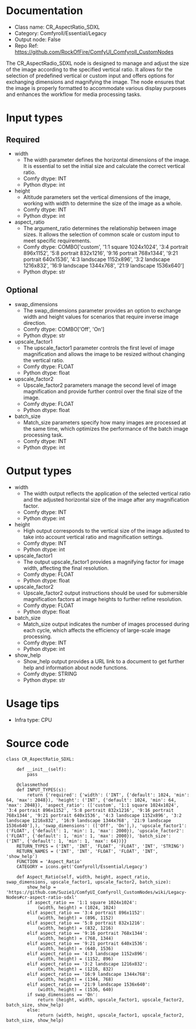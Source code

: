 # Documentation
- Class name: CR_AspectRatio_SDXL
- Category: Comfyroll/Essential/Legacy
- Output node: False
- Repo Ref: https://github.com/RockOfFire/ComfyUI_Comfyroll_CustomNodes

The CR_AspectRadio_SDXL node is designed to manage and adjust the size of the image according to the specified vertical ratio. It allows for the selection of predefined vertical or custom input and offers options for exchanging dimensions and magnifying the image. The node ensures that the image is properly formatted to accommodate various display purposes and enhances the workflow for media processing tasks.

# Input types
## Required
- width
    - The width parameter defines the horizontal dimensions of the image. It is essential to set the initial size and calculate the correct vertical ratio.
    - Comfy dtype: INT
    - Python dtype: int
- height
    - Altitude parameters set the vertical dimensions of the image, working with width to determine the size of the image as a whole.
    - Comfy dtype: INT
    - Python dtype: int
- aspect_ratio
    - The argument_ratio determines the relationship between image sizes. It allows the selection of common scale or custom input to meet specific requirements.
    - Comfy dtype: COMBO['custom', '1:1 square 1024x1024', '3:4 portrait 896x1152', '5:8 portrait 832x1216', '9:16 portrait 768x1344', '9:21 portrait 640x1536', '4:3 landscape 1152x896', '3:2 landscape 1216x832', '16:9 landscape 1344x768', '21:9 landscape 1536x640']
    - Python dtype: str
## Optional
- swap_dimensions
    - The swap_dimensions parameter provides an option to exchange width and height values for scenarios that require inverse image direction.
    - Comfy dtype: COMBO['Off', 'On']
    - Python dtype: str
- upscale_factor1
    - The upscale_factor1 parameter controls the first level of image magnification and allows the image to be resized without changing the vertical ratio.
    - Comfy dtype: FLOAT
    - Python dtype: float
- upscale_factor2
    - Upscale_factor2 parameters manage the second level of image magnification and provide further control over the final size of the image.
    - Comfy dtype: FLOAT
    - Python dtype: float
- batch_size
    - Match_size parameters specify how many images are processed at the same time, which optimizes the performance of the batch image processing task.
    - Comfy dtype: INT
    - Python dtype: int

# Output types
- width
    - The width output reflects the application of the selected vertical ratio and the adjusted horizontal size of the image after any magnification factor.
    - Comfy dtype: INT
    - Python dtype: int
- height
    - High output corresponds to the vertical size of the image adjusted to take into account vertical ratio and magnification settings.
    - Comfy dtype: INT
    - Python dtype: int
- upscale_factor1
    - The output upscale_factor1 provides a magnifying factor for image width, affecting the final resolution.
    - Comfy dtype: FLOAT
    - Python dtype: float
- upscale_factor2
    - Upscale_factor2 output instructions should be used for submersible magnification factors at image heights to further refine resolution.
    - Comfy dtype: FLOAT
    - Python dtype: float
- batch_size
    - Match_size output indicates the number of images processed during each cycle, which affects the efficiency of large-scale image processing.
    - Comfy dtype: INT
    - Python dtype: int
- show_help
    - Show_help output provides a URL link to a document to get further help and information about node functions.
    - Comfy dtype: STRING
    - Python dtype: str

# Usage tips
- Infra type: CPU

# Source code
```
class CR_AspectRatio_SDXL:

    def __init__(self):
        pass

    @classmethod
    def INPUT_TYPES(s):
        return {'required': {'width': ('INT', {'default': 1024, 'min': 64, 'max': 2048}), 'height': ('INT', {'default': 1024, 'min': 64, 'max': 2048}), 'aspect_ratio': (['custom', '1:1 square 1024x1024', '3:4 portrait 896x1152', '5:8 portrait 832x1216', '9:16 portrait 768x1344', '9:21 portrait 640x1536', '4:3 landscape 1152x896', '3:2 landscape 1216x832', '16:9 landscape 1344x768', '21:9 landscape 1536x640'],), 'swap_dimensions': (['Off', 'On'],), 'upscale_factor1': ('FLOAT', {'default': 1, 'min': 1, 'max': 2000}), 'upscale_factor2': ('FLOAT', {'default': 1, 'min': 1, 'max': 2000}), 'batch_size': ('INT', {'default': 1, 'min': 1, 'max': 64})}}
    RETURN_TYPES = ('INT', 'INT', 'FLOAT', 'FLOAT', 'INT', 'STRING')
    RETURN_NAMES = ('INT', 'INT', 'FLOAT', 'FLOAT', 'INT', 'show_help')
    FUNCTION = 'Aspect_Ratio'
    CATEGORY = icons.get('Comfyroll/Essential/Legacy')

    def Aspect_Ratio(self, width, height, aspect_ratio, swap_dimensions, upscale_factor1, upscale_factor2, batch_size):
        show_help = 'https://github.com/Suzie1/ComfyUI_Comfyroll_CustomNodes/wiki/Legacy-Nodes#cr-aspect-ratio-sdxl'
        if aspect_ratio == '1:1 square 1024x1024':
            (width, height) = (1024, 1024)
        elif aspect_ratio == '3:4 portrait 896x1152':
            (width, height) = (896, 1152)
        elif aspect_ratio == '5:8 portrait 832x1216':
            (width, height) = (832, 1216)
        elif aspect_ratio == '9:16 portrait 768x1344':
            (width, height) = (768, 1344)
        elif aspect_ratio == '9:21 portrait 640x1536':
            (width, height) = (640, 1536)
        elif aspect_ratio == '4:3 landscape 1152x896':
            (width, height) = (1152, 896)
        elif aspect_ratio == '3:2 landscape 1216x832':
            (width, height) = (1216, 832)
        elif aspect_ratio == '16:9 landscape 1344x768':
            (width, height) = (1344, 768)
        elif aspect_ratio == '21:9 landscape 1536x640':
            (width, height) = (1536, 640)
        if swap_dimensions == 'On':
            return (height, width, upscale_factor1, upscale_factor2, batch_size, show_help)
        else:
            return (width, height, upscale_factor1, upscale_factor2, batch_size, show_help)
```